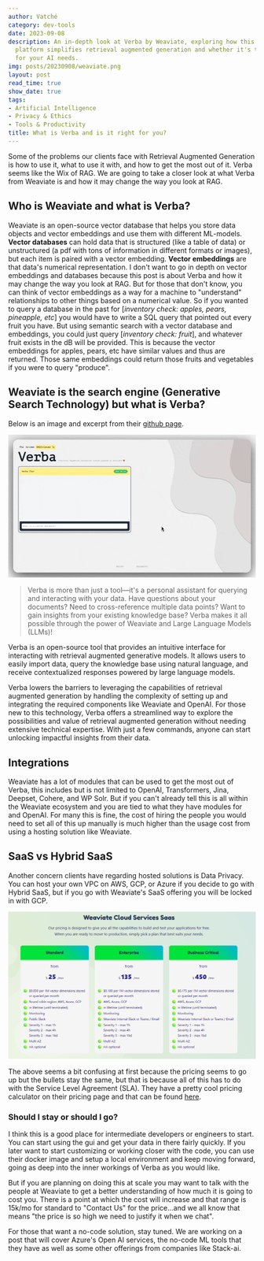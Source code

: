 ```yaml
---
author: Vatché
category: dev-tools
date: 2023-09-08
description: An in-depth look at Verba by Weaviate, exploring how this RAG-as-a-Service
  platform simplifies retrieval augmented generation and whether it's the right solution
  for your AI needs.
img: posts/20230908/weaviate.png
layout: post
read_time: true
show_date: true
tags:
- Artificial Intelligence
- Privacy & Ethics
- Tools & Productivity
title: What is Verba and is it right for you?
---
```


Some of the problems our clients face with Retrieval Augmented Generation is how to use it, what to use it with, and how to get the most out of it. Verba seems like the Wix of RAG. We are going to take a closer look at what Verba from Weaviate is and how it may change the way you look at RAG.

## Who is Weaviate and what is Verba?

Weaviate is an open-source vector database that helps you store data objects and vector embeddings and use them with different ML-models. **Vector databases** can hold data that is structured (like a table of data) or unstructured (a pdf with tons of information in different formats or images), but each item is paired with a vector embedding. **Vector embeddings** are that data's numerical representation. I don't want to go in depth on vector embeddings and databases because this post is about Verba and how it may change the way you look at RAG. But for those that don't know, you can think of vector embeddings as a way for a machine to "understand" relationships to other things based on a numerical value. So if you wanted to query a database in the past for [*inventory check: apples, pears, pineapple, etc*] you would have to write a SQL query that pointed out every fruit you have. But using semantic search with a vector database and embeddings, you could just query [*inventory check: fruit*], and whatever fruit exists in the dB will be provided. This is because the vector embeddings for apples, pears, etc have similar values and thus are returned. Those same embeddings could return those fruits and vegetables if you were to query "produce".

## Weaviate is the search engine (Generative Search Technology) but what is Verba?

Below is an image and excerpt from their [github page](https://github.com/weaviate/Verba/tree/main).

![Verba demonstration](./assets/img/posts/20230908/verba.gif)

> Verba is more than just a tool—it's a personal assistant for querying and interacting with your data. Have questions about your documents? Need to cross-reference multiple data points? Want to gain insights from your existing knowledge base? Verba makes it all possible through the power of Weaviate and Large Language Models (LLMs)!

Verba is an open-source tool that provides an intuitive interface for interacting with retrieval augmented generative models. It allows users to easily import data, query the knowledge base using natural language, and receive contextualized responses powered by large language models.

Verba lowers the barriers to leveraging the capabilities of retrieval augmented generation by handling the complexity of setting up and integrating the required components like Weaviate and OpenAI. For those new to this technology, Verba offers a streamlined way to explore the possibilities and value of retrieval augmented generation without needing extensive technical expertise. With just a few commands, anyone can start unlocking impactful insights from their data.

## Integrations

Weaviate has a lot of modules that can be used to get the most out of Verba, this includes but is not limited to OpenAI, Transformers, Jina, Deepset, Cohere, and WP Solr. But if you can't already tell this is all within the Weaviate ecosystem and you are tied to what they have modules for and OpenAI. For many this is fine, the cost of hiring the people you would need to set all of this up manually is much higher than the usage cost from using a hosting solution like Weaviate.

## SaaS vs Hybrid SaaS

Another concern clients have regarding hosted solutions is Data Privacy. You can host your own VPC on AWS, GCP, or Azure if you decide to go with Hybrid SaaS, but if you go with Weaviate's SaaS offering you will be locked in with GCP.

![pricing for weaviate: standard 25/mo, enterprise 135/mo, business critical 450/mo](./assets/img/posts/20230908/weaviate-pricing.png)

The above seems a bit confusing at first because the pricing seems to go up but the bullets stay the same, but that is because all of this has to do with the Service Level Agreement (SLA). They have a pretty cool pricing calculator on their pricing page and that can be found [here](https://weaviate.io/pricing).

### Should I stay or should I go?

I think this is a good place for intermediate developers or engineers to start. You can start using the gui and get your data in there fairly quickly. If you later want to start customizing or working closer with the code, you can use their docker image and setup a local environment and keep moving forward, going as deep into the inner workings of Verba as you would like.

But if you are planning on doing this at scale you may want to talk with the people at Weaviate to get a better understanding of how much it is going to cost you. There is a point at which the cost will increase and that range is 15k/mo for standard to "Contact Us" for the price…and we all know that means "the price is so high we need to justify it when we chat".

For those that want a no-code solution, stay tuned. We are working on a post that will cover Azure's Open AI services, the no-code ML tools that they have as well as some other offerings from companies like Stack-ai.